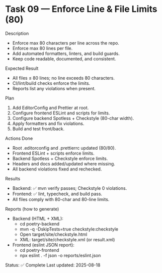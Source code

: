 <!--
File: 09-enforce-60-lines.md
Purpose: Task log for enforcing max 80 lines per file and
80 chars per line. All Rights Reserved. Arodi Emmanuel
-->

# Task 09 — Enforce Line & File Limits (80)

Description

- Enforce max 80 characters per line across the repo.
- Enforce max 80 lines per file.
- Add automated formatters, linters, and build guards.
- Keep code readable, documented, and consistent.

Expected Result

- All files ≤ 80 lines; no line exceeds 80 characters.
- CI/lint/build checks enforce the limits.
- Reports list any violations when present.

Plan

1. Add EditorConfig and Prettier at root.
2. Configure frontend ESLint and scripts for limits.
3. Configure backend Spotless + Checkstyle (80-char width).
4. Apply formatters and fix violations.
5. Build and test front/back.

Actions Done

- Root .editorconfig and .prettierrc updated (80/80).
- Frontend ESLint + scripts enforce limits.
- Backend Spotless + Checkstyle enforce limits.
- Headers and docs added/updated where missing.
- All backend violations fixed and rechecked.

Results

- Backend: ✅ mvn verify passes; Checkstyle 0 violations.
- Frontend: ✅ lint, typecheck, and build pass.
- All files comply with 80-char and 80-line limits.

Reports (how to generate)

- Backend (HTML + XML):
  - cd poetry-backend
  - mvn -q -DskipTests=true checkstyle:checkstyle
  - Open target/site/checkstyle.html
  - XML: target/site/checkstyle.xml (or result.xml)
- Frontend (eslint JSON report):
  - cd poetry-frontend
  - npx eslint . -f json -o reports/eslint.json

Status: ✅ Complete Last updated: 2025-08-18
